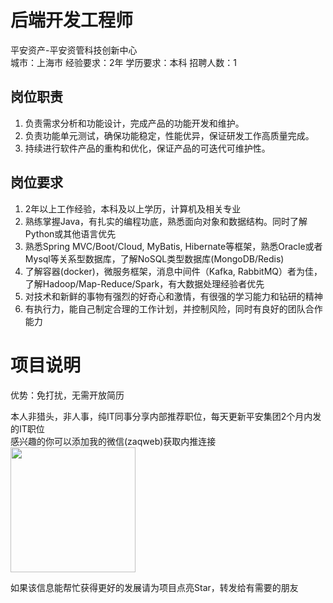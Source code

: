 # 后端开发工程师
平安资产-平安资管科技创新中心  
城市：上海市 经验要求：2年 学历要求：本科  招聘人数：1

## 岗位职责
1.	负责需求分析和功能设计，完成产品的功能开发和维护。   
2.	负责功能单元测试，确保功能稳定，性能优异，保证研发工作高质量完成。   
3.	持续进行软件产品的重构和优化，保证产品的可迭代可维护性。

## 岗位要求
1.	2年以上工作经验，本科及以上学历，计算机及相关专业   
2.	熟练掌握Java，有扎实的编程功底，熟悉面向对象和数据结构。同时了解Python或其他语言优先   
3.	熟悉Spring MVC/Boot/Cloud, MyBatis, Hibernate等框架，熟悉Oracle或者Mysql等关系型数据库，了解NoSQL类型数据库(MongoDB/Redis)   
4.	了解容器(docker)，微服务框架，消息中间件（Kafka, RabbitMQ）者为佳，了解Hadoop/Map-Reduce/Spark，有大数据处理经验者优先   
5.	对技术和新鲜的事物有强烈的好奇心和激情，有很强的学习能力和钻研的精神   
6.	有执行力，能自己制定合理的工作计划，并控制风险，同时有良好的团队合作能力

# 项目说明

优势：免打扰，无需开放简历

本人非猎头，非人事，纯IT同事分享内部推荐职位，每天更新平安集团2个月内发的IT职位  
感兴趣的你可以添加我的微信(zaqweb)获取内推连接  
<img src="https://github.com/zaqweb/PA-IT-JOBS/blob/master/WechatICode.jpeg"  height="200" width="200">

如果该信息能帮忙获得更好的发展请为项目点亮Star，转发给有需要的朋友




